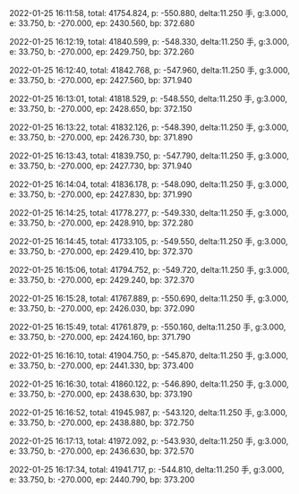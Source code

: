 2022-01-25 16:11:58, total: 41754.824, p: -550.880, delta:11.250 手, g:3.000, e: 33.750, b: -270.000, ep: 2430.560, bp: 372.680

2022-01-25 16:12:19, total: 41840.599, p: -548.330, delta:11.250 手, g:3.000, e: 33.750, b: -270.000, ep: 2429.750, bp: 372.260

2022-01-25 16:12:40, total: 41842.768, p: -547.960, delta:11.250 手, g:3.000, e: 33.750, b: -270.000, ep: 2427.560, bp: 371.940

2022-01-25 16:13:01, total: 41818.529, p: -548.550, delta:11.250 手, g:3.000, e: 33.750, b: -270.000, ep: 2428.650, bp: 372.150

2022-01-25 16:13:22, total: 41832.126, p: -548.390, delta:11.250 手, g:3.000, e: 33.750, b: -270.000, ep: 2426.730, bp: 371.890

2022-01-25 16:13:43, total: 41839.750, p: -547.790, delta:11.250 手, g:3.000, e: 33.750, b: -270.000, ep: 2427.730, bp: 371.940

2022-01-25 16:14:04, total: 41836.178, p: -548.090, delta:11.250 手, g:3.000, e: 33.750, b: -270.000, ep: 2427.830, bp: 371.990

2022-01-25 16:14:25, total: 41778.277, p: -549.330, delta:11.250 手, g:3.000, e: 33.750, b: -270.000, ep: 2428.910, bp: 372.280

2022-01-25 16:14:45, total: 41733.105, p: -549.550, delta:11.250 手, g:3.000, e: 33.750, b: -270.000, ep: 2429.410, bp: 372.370

2022-01-25 16:15:06, total: 41794.752, p: -549.720, delta:11.250 手, g:3.000, e: 33.750, b: -270.000, ep: 2429.240, bp: 372.370

2022-01-25 16:15:28, total: 41767.889, p: -550.690, delta:11.250 手, g:3.000, e: 33.750, b: -270.000, ep: 2426.030, bp: 372.090

2022-01-25 16:15:49, total: 41761.879, p: -550.160, delta:11.250 手, g:3.000, e: 33.750, b: -270.000, ep: 2424.160, bp: 371.790

2022-01-25 16:16:10, total: 41904.750, p: -545.870, delta:11.250 手, g:3.000, e: 33.750, b: -270.000, ep: 2441.330, bp: 373.400

2022-01-25 16:16:30, total: 41860.122, p: -546.890, delta:11.250 手, g:3.000, e: 33.750, b: -270.000, ep: 2438.630, bp: 373.190

2022-01-25 16:16:52, total: 41945.987, p: -543.120, delta:11.250 手, g:3.000, e: 33.750, b: -270.000, ep: 2438.880, bp: 372.750

2022-01-25 16:17:13, total: 41972.092, p: -543.930, delta:11.250 手, g:3.000, e: 33.750, b: -270.000, ep: 2436.630, bp: 372.570

2022-01-25 16:17:34, total: 41941.717, p: -544.810, delta:11.250 手, g:3.000, e: 33.750, b: -270.000, ep: 2440.790, bp: 373.200